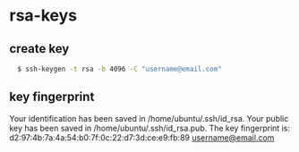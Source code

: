 # rsa-keys

## create key

```sh
  $ ssh-keygen -t rsa -b 4096 -C "username@email.com"
```

## key fingerprint
Your identification has been saved in /home/ubuntu/.ssh/id_rsa.
Your public key has been saved in /home/ubuntu/.ssh/id_rsa.pub.
The key fingerprint is:
d2:97:4b:7a:4a:54:b0:7f:0c:22:d7:3d:ce:e9:fb:89 username@email.com


